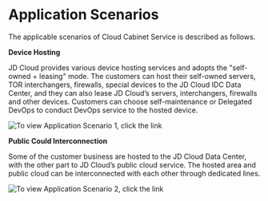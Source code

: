 # Application Scenarios

The applicable scenarios of Cloud Cabinet Service is described as follows.

**Device Hosting**

  JD Cloud provides various device hosting services and adopts the "self-owned + leasing" mode. The customers can host their self-owned servers, TOR interchangers, firewalls, special devices to the JD Cloud IDC Data Center, and they can also lease JD Cloud’s servers, interchangers, firewalls and other devices. Customers can choose self-maintenance or Delegated DevOps to conduct DevOps service to the hosted device.
  
![To view Application Scenario 1, click the link](https://github.com/jdcloudcom/en/blob/en-Cloud-Cabinet-Service/image/Hyper-Converged-IDC/Cloud-Cabinet-Service/CCS013.png)

**Public Could Interconnection**

  Some of the customer business are hosted to the JD Cloud Data Center, with the other part to JD Cloud’s public cloud service. The hosted area and public cloud can be interconnected with each other through dedicated lines.

![To view Application Scenario 2, click the link](https://github.com/jdcloudcom/en/blob/en-Cloud-Cabinet-Service/image/Hyper-Converged-IDC/Cloud-Cabinet-Service/CCS014.png)
